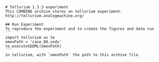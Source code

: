 
        # Tellurium 1.3.3 experiment
        This COMBINE archive stores an tellurium experiment.
        http://tellurium.analogmachine.org/

        ## Run Experiment
        To reproduce the experiment and to create the figures and data run
        ```
        import tellurium as te
        omexPath = 'case_08.sedx'
        te.executeSEDML(omexPath)
        ```
        in tellurium, with `omexPath` the path to this archive file.
        